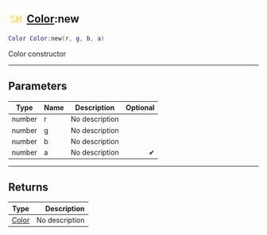 ## <img src="../../.gitbook/assets/shared.png" width="32" height="32" /> [Color](../color/README.md):new

```lua
Color Color:new(r, g, b, a)
```

Color constructor

------
## Parameters

| Type   | Name | Description | Optional |
| ------ | ---- | ----------- | -------: |
| number | r | No description |  |
| number | g | No description |  |
| number | b | No description |  |
| number | a | No description | ✔ |


------
## Returns

| Type   | Description |
| ------ | ----------: |
| [Color](../color/README.md) | No description |

